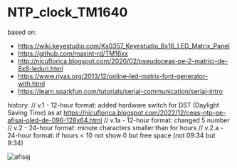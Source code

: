 # NTP_clock_TM1640
based on:
- https://wiki.keyestudio.com/Ks0357_Keyestudio_8x16_LED_Matrix_Panel
- https://github.com/maxint-rd/TM16xx
- http://nicuflorica.blogspot.com/2020/02/pseudoceas-pe-2-matrici-de-8x8-leduri.html
- https://www.riyas.org/2013/12/online-led-matrix-font-generator-with.html
- https://learn.sparkfun.com/tutorials/serial-communication/serial-intro

history:
// v.1 - 12-hour format: added hardware switch for DST (Daylight Saving Time) as at https://nicuflorica.blogspot.com/2022/12/ceas-ntp-pe-afisaj-oled-de-096-128x64.html
// v.1a - 12-hour format: changed 5 number
// v.2 - 24-hour format: minute characters smaller than for hours
// v.2.a - 24-hour format: if hours < 10 not show 0 but free space (not 09:34 but  9:34)

![afisaj](https://wiki.keyestudio.com/images/5/59/KS0357-1.png)
